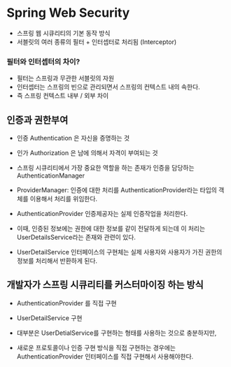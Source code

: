 # Spring Web Security
- 스프링 웹 시큐리티의 기본 동작 방식
- 서블릿의 여러 종류의 필터 + 인터셉터로 처리됨 (Interceptor)

### 필터와 인터셉터의 차이?
- 필터는 스프링과 무관한 서블릿의 자원
- 인터셉터는 스프링의 빈으로 관리되면서 스프링의 컨텍스트 내의 속한다.
- 즉 스프링 컨텍스트 내부 / 외부 차이


## 인증과 권한부여
- 인증 Authentication 은 자신을 증명하는 것
- 인가 Authorization 은 남에 의해서 자격이 부여되는 것

- 스프링 시큐리티에서 가장 중요한 역할을 하는 존재가 인증을 담당하는 AuthenticationManager
- ProviderManager: 인증에 대한 처리를 AuthenticationProvider라는 타입의 객체를 이용해서 처리를 위임한다.
- AuthenticationProvider 인증제공자는 실제 인증작업을 처리한다.
- 이때, 인증된 정보에는 권한에 대한 정보를 같이 전달하게 되는데 이 처리는 UserDetailsService라는 존재와 관련이 있다.
- UserDetailService 인터페이스의 구현체는 실제 사용자와 사용자가 가진 권한의 정보를 처리해서 반환하게 된다.


## 개발자가 스프링 시큐리티를 커스터마이징 하는 방식
- AuthenticationProvider 를 직접 구현
- UserDetailService 구현

- 대부분은 UserDetialService를 구현하는 형태를 사용하는 것으로 충분하지만,
- 새로운 프로토콜이나 인증 구현 방식을 직접 구현하는 경우에는 AuthenticationProvider 인터페이스를 직접 구현해서 사용해야한다.